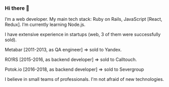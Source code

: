 ### Hi there 👋

I’m a web developer. My main tech stack: Ruby on Rails, JavaScript [React, Redux]. I’m currently learning Node.js.

I have extensive experience in startups (web, 3 of them were successfully sold). 

Metabar [2011-2013, as QA engineer] => sold to Yandex.

RO!RS [2015-2016, as backend developer] => sold to Calltouch.

Potok.io [2016-2018, as backend developer] => sold to Severgroup

I believe in small teams of professionals. I'm not afraid of new technologies.

<!--
**salkar/salkar** is a ✨ _special_ ✨ repository because its `README.md` (this file) appears on your GitHub profile.

Here are some ideas to get you started:
- Hi there 👋
- 🔭 I’m currently working on ...
- 🌱 I’m currently learning ...
- 👯 I’m looking to collaborate on ...
- 🤔 I’m looking for help with ...
- 💬 Ask me about ...
- 📫 How to reach me: ...
- 😄 Pronouns: ...
- ⚡ Fun fact: ...
-->
